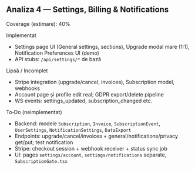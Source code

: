 ## Analiza 4 — Settings, Billing & Notifications

Coverage (estimare): 40%

Implementat
- Settings page UI (General settings, sections), Upgrade modal mare (1:1), Notification Preferences UI (demo)
- API stubs: `/api/settings/*` de bază

Lipsă / Incomplet
- Stripe integration (upgrade/cancel, invoices), Subscription model, webhooks
- Account page și profile edit real; GDPR export/delete pipeline
- WS events: settings_updated, subscription_changed etc.

To‑Do (neimplementat)
- Backend: modele `Subscription`, `Invoice`, `SubscriptionEvent`, `UserSettings`, `NotificationSettings`, `DataExport`
- Endpoints: upgrade/cancel/invoices + general/notifications/privacy get/put; test notification
- Stripe: checkout session + webhook receiver + status sync job
- UI: pages `settings/account`, `settings/notifications` separate, `SubscriptionGate.tsx`

